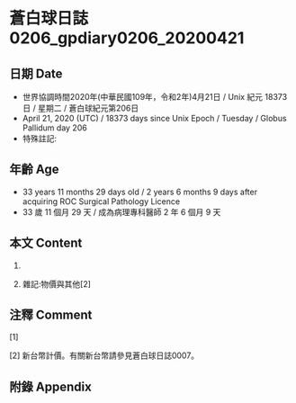 # 蒼白球日誌0206_gpdiary0206_20200421 #

## 日期 Date ##

* 世界協調時間2020年(中華民國109年，令和2年)4月21日 / Unix 紀元 18373 日 / 星期二 / 蒼白球紀元第206日
* April 21, 2020 (UTC) / 18373 days since Unix Epoch / Tuesday / Globus Pallidum day 206
* 特殊註記:

## 年齡 Age ##

* 33 years 11 months 29 days old / 2 years 6 months 9 days after acquiring ROC Surgical Pathology Licence
* 33 歲 11 個月 29 天 / 成為病理專科醫師 2 年 6 個月 9 天

## 本文 Content ##

1. 

    
2. 雜記:物價與其他[2]

    

## 注釋 Comment ##

[1] 


[2] 新台幣計價。有關新台幣請參見蒼白球日誌0007。



## 附錄 Appendix ##

